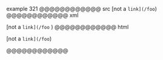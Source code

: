example 321
@@@@@@@@@@@@ src
[not a `link](/foo`)
@@@@@@@@@@@@ xml
<?xml version="1.0" encoding="UTF-8"?>
<!DOCTYPE document SYSTEM "CommonMark.dtd">
<document xmlns="http://commonmark.org/xml/1.0">
  <paragraph>
    <text>[not a </text>
    <code>link](/foo</code>
    <text>)</text>
  </paragraph>
</document>
@@@@@@@@@@@@ html
<p>[not a <code>link](/foo</code>)</p>
@@@@@@@@@@@@
